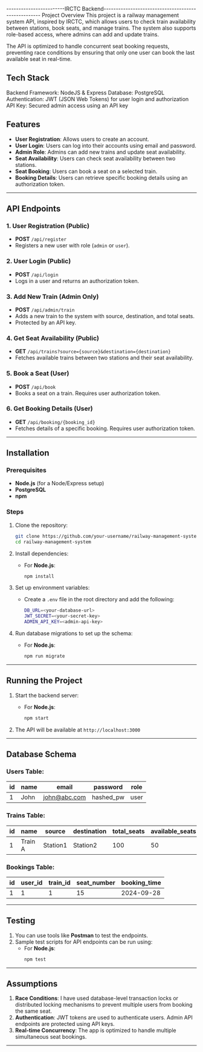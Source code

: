 ------------------------IRCTC Backend----------------------------------------------------
Project Overview
This project is a railway management system API, inspired by IRCTC, which allows users to check train availability between stations, book seats, and manage trains. The system also supports role-based access, where admins can add and update trains.

The API is optimized to handle concurrent seat booking requests, preventing race conditions by ensuring that only one user can book the last available seat in real-time.

## Tech Stack
Backend Framework: NodeJS & Express
Database: PostgreSQL
Authentication: JWT (JSON Web Tokens) for user login and authorization
API Key: Secured admin access using an API key



## Features

- **User Registration**: Allows users to create an account.
- **User Login**: Users can log into their accounts using email and password.
- **Admin Role**: Admins can add new trains and update seat availability.
- **Seat Availability**: Users can check seat availability between two stations.
- **Seat Booking**: Users can book a seat on a selected train.
- **Booking Details**: Users can retrieve specific booking details using an authorization token.

---

## API Endpoints

### 1. **User Registration** (Public)

- **POST** `/api/register`
- Registers a new user with role (`admin` or `user`).

### 2. **User Login** (Public)

- **POST** `/api/login`
- Logs in a user and returns an authorization token.

### 3. **Add New Train** (Admin Only)

- **POST** `/api/admin/train`
- Adds a new train to the system with source, destination, and total seats.
- Protected by an API key.

### 4. **Get Seat Availability** (Public)

- **GET** `/api/trains?source={source}&destination={destination}`
- Fetches available trains between two stations and their seat availability.

### 5. **Book a Seat** (User)

- **POST** `/api/book`
- Books a seat on a train. Requires user authorization token.

### 6. **Get Booking Details** (User)

- **GET** `/api/booking/{booking_id}`
- Fetches details of a specific booking. Requires user authorization token.

---

## Installation

### Prerequisites

- **Node.js** (for a Node/Express setup)
- **PostgreSQL**
- **npm**

### Steps

1. Clone the repository:

   ```bash
   git clone https://github.com/your-username/railway-management-system.git
   cd railway-management-system
   ```

2. Install dependencies:

   - For **Node.js**:
     ```bash
     npm install
     ```

3. Set up environment variables:

   - Create a `.env` file in the root directory and add the following:
     ```bash
     DB_URL=<your-database-url>
     JWT_SECRET=<your-secret-key>
     ADMIN_API_KEY=<admin-api-key>
     ```

4. Run database migrations to set up the schema:
   - For **Node.js**:
     ```bash
     npm run migrate
     ```

---

## Running the Project

1. Start the backend server:

   - For **Node.js**:
     ```bash
     npm start
     ```

2. The API will be available at `http://localhost:3000`

---

## Database Schema

### Users Table:

| id  | name | email        | password  | role |
| --- | ---- | ------------ | --------- | ---- |
| 1   | John | john@abc.com | hashed_pw | user |

### Trains Table:

| id  | name    | source   | destination | total_seats | available_seats |
| --- | ------- | -------- | ----------- | ----------- | --------------- |
| 1   | Train A | Station1 | Station2    | 100         | 50              |

### Bookings Table:

| id  | user_id | train_id | seat_number | booking_time |
| --- | ------- | -------- | ----------- | ------------ |
| 1   | 1       | 1        | 15          | 2024-09-28   |

---

## Testing

1. You can use tools like **Postman** to test the endpoints.
2. Sample test scripts for API endpoints can be run using:
   - For **Node.js**:
     ```bash
     npm test
     ```

---

## Assumptions

1. **Race Conditions**: I have used database-level transaction locks or distributed locking mechanisms to prevent multiple users from booking the same seat.
2. **Authentication**: JWT tokens are used to authenticate users. Admin API endpoints are protected using API keys.
3. **Real-time Concurrency**: The app is optimized to handle multiple simultaneous seat bookings.

---
